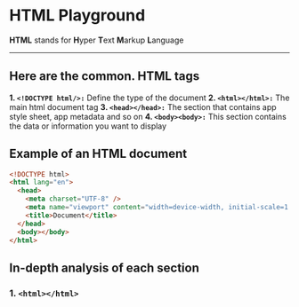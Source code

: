 # HTML Playground

**HTML** stands for **H**yper **T**ext **M**arkup **L**anguage

---

## Here are the common. HTML tags

**1. `<!DOCTYPE html/>:`** Define the type of the document
**2. `<html></html>:`** The main html document tag
**3. `<head></head>:`** The section that contains app style sheet, app metadata and so on
**4. `<body><body>:`** This section contains the data or information you want to display

## Example of an HTML document

```html
<!DOCTYPE html>
<html lang="en">
  <head>
    <meta charset="UTF-8" />
    <meta name="viewport" content="width=device-width, initial-scale=1.0" />
    <title>Document</title>
  </head>
  <body></body>
</html>
```

## In-depth analysis of each section

### 1. **`<html></html>`**
